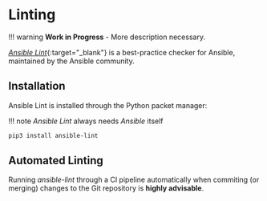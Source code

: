 # Linting

!!! warning
    **Work in Progress** - More description necessary.

[*Ansible Lint*](https://ansible-lint.readthedocs.io/){:target="_blank"} is a best-practice checker for Ansible, maintained by the Ansible community.

## Installation

Ansible Lint is installed through the Python packet manager:

!!! note
    *Ansible Lint* always needs *Ansible* itself
```bash
pip3 install ansible-lint
```



## Automated Linting

Running *ansible-lint* through a CI pipeline automatically when commiting (or merging) changes to the Git repository is **highly advisable**.


